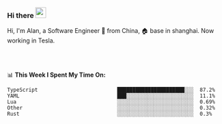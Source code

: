 ### Hi there <img src="https://media.giphy.com/media/hvRJCLFzcasrR4ia7z/giphy.gif" width="25px">

<!-- ![visitors](https://visitor-badge.glitch.me/badge?page_id=dislfyer.dislfyer) -->

Hi, I'm Alan, a Software Engineer 🚀 from China, 🏠 base in shanghai. Now working in Tesla.

<br/>
<br/>

📊 **This Week I Spent My Time On:**


<!--START_SECTION:waka-->

```text
TypeScript                          ██████████████████████░░░  87.2%
YAML                                ███░░░░░░░░░░░░░░░░░░░░░░  11.1%
Lua                                 ░░░░░░░░░░░░░░░░░░░░░░░░░  0.69%
Other                               ░░░░░░░░░░░░░░░░░░░░░░░░░  0.32%
Rust                                ░░░░░░░░░░░░░░░░░░░░░░░░░  0.3%
```

<!--END_SECTION:waka-->

<!--
**About Me:**
 -->
